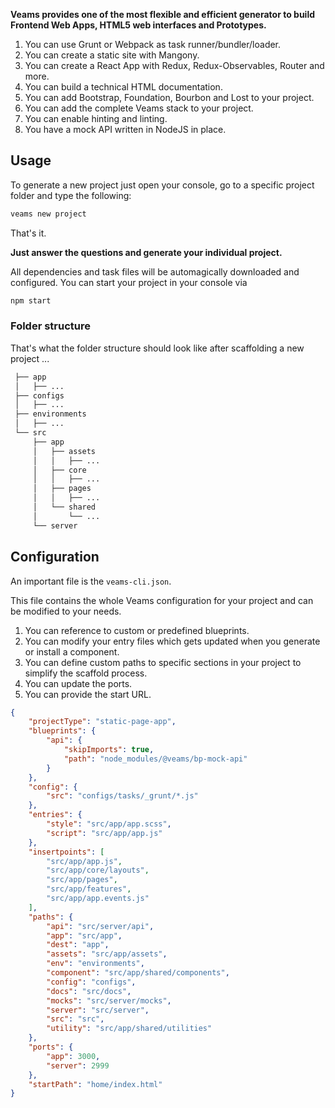 [//]: # ({{#wrapWith "content-section"}})

[//]: # ({{#wrapWith "grid-row"}})
[//]: #     ({{#wrapWith "grid-col" colClasses="is-col-mobile-l-6"}})


**Veams provides one of the most flexible and efficient generator to build Frontend Web Apps, HTML5 web interfaces and Prototypes.**

1. You can use Grunt or Webpack as task runner/bundler/loader.
1. You can create a static site with Mangony.
1. You can create a React App with Redux, Redux-Observables, Router and more.
1. You can build a technical HTML documentation.
1. You can add Bootstrap, Foundation, Bourbon and Lost to your project.
1. You can add the complete Veams stack to your project.
1. You can enable hinting and linting.
1. You have a mock API written in NodeJS in place.

[//]: #     ({{/wrapWith}})
[//]: #     ({{#wrapWith "grid-col" colClasses="is-col-mobile-l-6"}})
[//]: #         ({{> video }})
[//]: #     ({{/wrapWith}})
[//]: # ({{/wrapWith}})

[//]: # ({{/wrapWith}})
[//]: # ({{#wrapWith "content-section"}})

[//]: # ({{#wrapWith "grid-row"}})
[//]: #     ({{#wrapWith "grid-col" colClasses="is-col-mobile-l-6"}})

## Usage

To generate a new project just open your console, go to a specific project folder and type the following:

``` bash
veams new project
```

That's it.

**Just answer the questions and generate your individual project.**

All dependencies and task files will be automagically downloaded and configured. You can start your project in your console via 

``` bash
npm start
```
[//]: #     ({{/wrapWith}})
[//]: #     ({{#wrapWith "grid-col" colClasses="is-col-mobile-l-6"}})


### Folder structure

That's what the folder structure should look like after scaffolding a new project ...

``` bash
 ├── app
 │   ├── ...
 ├── configs
 │   ├── ...
 ├── environments
 │   ├── ...
 └── src
     ├── app
     │   ├── assets
     │   │   ├── ...
     │   ├── core
     │   │   ├── ...
     │   ├── pages
     │   │   ├── ...
     │   └── shared
     │       └── ...
     └── server
```

[//]: #     ({{/wrapWith}})
[//]: # ({{/wrapWith}})

[//]: # ({{/wrapWith}})

[//]: # ({{#wrapWith "content-section"}})

[//]: # ({{#wrapWith "grid-row"}})
[//]: #     ({{#wrapWith "grid-col" colClasses="is-col-mobile-l-6"}})

## Configuration

An important file is the `veams-cli.json`.

This file contains the whole Veams configuration for your project and can be modified to your needs. 

1. You can reference to custom or predefined blueprints. 
1. You can modify your entry files which gets updated when you generate or install a component.
1. You can define custom paths to specific sections in your project to simplify the scaffold process. 
1. You can update the ports. 
1. You can provide the start URL. 

[//]: #     ({{/wrapWith}})
[//]: #     ({{#wrapWith "grid-col" colClasses="is-col-mobile-l-6"}})


``` json
{
    "projectType": "static-page-app",
    "blueprints": {
        "api": {
            "skipImports": true,
            "path": "node_modules/@veams/bp-mock-api"
        }
    },
    "config": {
        "src": "configs/tasks/_grunt/*.js"
    },
    "entries": {
        "style": "src/app/app.scss",
        "script": "src/app/app.js"
    },
    "insertpoints": [
        "src/app/app.js",
        "src/app/core/layouts",
        "src/app/pages",
        "src/app/features",
        "src/app/app.events.js"
    ],
    "paths": {
        "api": "src/server/api",
        "app": "src/app",
        "dest": "app",
        "assets": "src/app/assets",
        "env": "environments",
        "component": "src/app/shared/components",
        "config": "configs",
        "docs": "src/docs",
        "mocks": "src/server/mocks",
        "server": "src/server",
        "src": "src",
        "utility": "src/app/shared/utilities"
    },
    "ports": {
        "app": 3000,
        "server": 2999
    },
    "startPath": "home/index.html"
}
```

[//]: #     ({{/wrapWith}})
[//]: # ({{/wrapWith}})

[//]: # ({{/wrapWith}})
